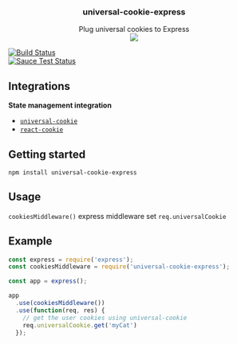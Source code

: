 <h3 align="center">
  universal-cookie-express
</h3>

<p align="center">
  Plug universal cookies to Express<br />
  <a href="https://badge.fury.io/js/universal-cookie-express"><img src="https://badge.fury.io/js/universal-cookie-express.svg" /></a>
</p>

[![Build Status](https://travis-ci.org/reactivestack/cookies.svg?branch=master)](https://travis-ci.org/reactivestack/cookies)
<br />
[![Sauce Test Status](https://saucelabs.com/browser-matrix/coookies.svg)](https://saucelabs.com/u/coookies)

## Integrations
**State management integration**
 - [`universal-cookie`](../packages/universal-cookie)
 - [`react-cookie`](../packages/react-cookie)

## Getting started

`npm install universal-cookie-express`

## Usage
`cookiesMiddleware()` express middleware set `req.universalCookie`

## Example

```js
const express = require('express');
const cookiesMiddleware = require('universal-cookie-express');

const app = express();

app
  .use(cookiesMiddleware())
  .use(function(req, res) {
    // get the user cookies using universal-cookie
    req.universalCookie.get('myCat')
  });
```
